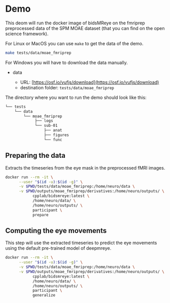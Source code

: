 # Demo

This deom will run the docker image of bidsMReye
on the fmriprep preprocessed data of the SPM MOAE dataset
(that you can find on the open science framework).

For Linux or MacOS you can use `make` to get the data of the demo.

```bash
make tests/data/moae_fmriprep
```

For Windows you will have to download the data manually.

- data

  - URL: [https://osf.io/vufjs/download](https://osf.io/vufjs/download)
  - destination folder: `tests/data/moae_fmriprep`

The directory where you want to run the demo should look like this:

```bash
└── tests
    └── data
        └── moae_fmriprep
             ├── logs
             └── sub-01
                 ├── anat
                 ├── figures
                 └── func
```

## Preparing the data

Extracts the timeseries from the eye mask in the preprocessed fMRI images.

```bash
docker run --rm -it \
      --user "$(id -u):$(id -g)" \
      -v $PWD/tests/data/moae_fmriprep:/home/neuro/data \
      -v $PWD/outputs/moae_fmriprep/derivatives:/home/neuro/outputs/ \
            cpplab/bidsmreye:latest \
            /home/neuro/data/ \
            /home/neuro/outputs/ \
            participant \
            prepare
```

## Computing the eye movements

This step will use the extracted timeseries to predict the eye movements
using the default pre-trained model of deepmreye.

```bash
docker run --rm -it \
      --user "$(id -u):$(id -g)" \
      -v $PWD/tests/data/moae_fmriprep:/home/neuro/data \
      -v $PWD/outputs/moae_fmriprep/derivatives:/home/neuro/outputs/ \
            cpplab/bidsmreye:latest \
            /home/neuro/data/ \
            /home/neuro/outputs/ \
            participant \
            generalize
```
